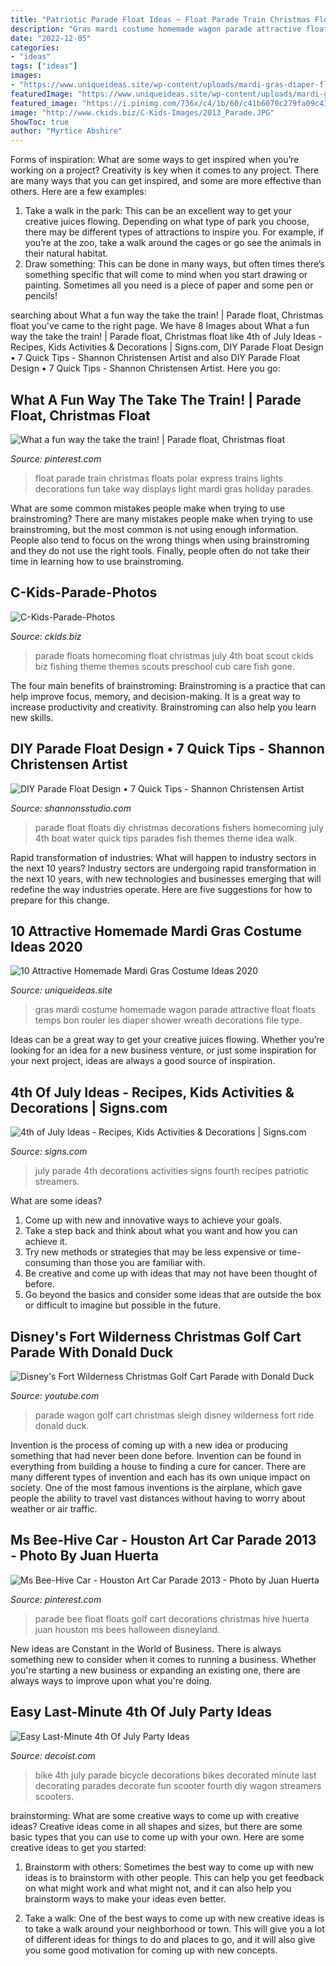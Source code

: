 ```yaml
---
title: "Patriotic Parade Float Ideas ~ Float Parade Train Christmas Floats Polar Express Trains Lights Decorations Fun Take Way Displays Light Mardi Gras Holiday Parades"
description: "Gras mardi costume homemade wagon parade attractive float floats temps bon rouler les diaper shower wreath decorations file type"
date: "2022-12-05"
categories:
- "ideas"
tags: ["ideas"]
images:
- "https://www.uniqueideas.site/wp-content/uploads/mardi-gras-diaper-floatlaissez-les-bon-temps-rouler-a-mardi-gras.jpg"
featuredImage: "https://www.uniqueideas.site/wp-content/uploads/mardi-gras-diaper-floatlaissez-les-bon-temps-rouler-a-mardi-gras.jpg"
featured_image: "https://i.pinimg.com/736x/c4/1b/60/c41b6070c279fa09c4313a416ebd7eee--the-train-christmas-lights.jpg"
image: "http://www.ckids.biz/C-Kids-Images/2013_Parade.JPG"
ShowToc: true
author: "Myrtice Abshire"
---
```



Forms of inspiration: What are some ways to get inspired when you’re working on a project?
Creativity is key when it comes to any project. There are many ways that you can get inspired, and some are more effective than others. Here are a few examples: 
1. Take a walk in the park: This can be an excellent way to get your creative juices flowing. Depending on what type of park you choose, there may be different types of attractions to inspire you. For example, if you’re at the zoo, take a walk around the cages or go see the animals in their natural habitat. 
2. Draw something: This can be done in many ways, but often times there’s something specific that will come to mind when you start drawing or painting. Sometimes all you need is a piece of paper and some pen or pencils!

	

		
searching about What a fun way the take the train! | Parade float, Christmas float you've came to the right page. We have 8 Images about What a fun way the take the train! | Parade float, Christmas float like 4th of July Ideas - Recipes, Kids Activities &amp; Decorations | Signs.com, DIY Parade Float Design • 7 Quick Tips - Shannon Christensen Artist and also DIY Parade Float Design • 7 Quick Tips - Shannon Christensen Artist. Here you go:
		
    
## What A Fun Way The Take The Train! | Parade Float, Christmas Float

<img loading=lazy src="https://i.pinimg.com/736x/c4/1b/60/c41b6070c279fa09c4313a416ebd7eee--the-train-christmas-lights.jpg" onerror="this.onerror=null;this.src='https://tse2.mm.bing.net/th?id=OIP.S38Z4VhYXL36zNWEtdwYVwHaEQ&amp;pid=15.1';" alt="What a fun way the take the train! | Parade float, Christmas float">

_Source: pinterest.com_

>float parade train christmas floats polar express trains lights decorations fun take way displays light mardi gras holiday parades. 

	

What are some common mistakes people make when trying to use brainstroming?
There are many mistakes people make when trying to use brainstroming, but the most common is not using enough information. People also tend to focus on the wrong things when using brainstroming and they do not use the right tools. Finally, people often do not take their time in learning how to use brainstroming.

    
## C-Kids-Parade-Photos

<img loading=lazy src="http://www.ckids.biz/C-Kids-Images/2013_Parade.JPG" onerror="this.onerror=null;this.src='https://tse2.mm.bing.net/th?id=OIP.Iokmaz81qR8Ow7uX5ua_cwHaE7&amp;pid=15.1';" alt="C-Kids-Parade-Photos">

_Source: ckids.biz_

>parade floats homecoming float christmas july 4th boat scout ckids biz fishing theme themes scouts preschool cub care fish gone. 

	

The four main benefits of brainstroming:
Brainstroming is a practice that can help improve focus, memory, and decision-making. It is a great way to increase productivity and creativity. Brainstroming can also help you learn new skills.

    
## DIY Parade Float Design • 7 Quick Tips - Shannon Christensen Artist

<img loading=lazy src="http://www.shannonsstudio.com/uploads/4/0/0/2/4002641/8435375.jpg?554" onerror="this.onerror=null;this.src='https://tse4.mm.bing.net/th?id=OIP.JgwcR6icLl2k_bK1bkr8SAHaD8&amp;pid=15.1';" alt="DIY Parade Float Design • 7 Quick Tips - Shannon Christensen Artist">

_Source: shannonsstudio.com_

>parade float floats diy christmas decorations fishers homecoming july 4th boat water quick tips parades fish themes theme idea walk. 

	

Rapid transformation of industries: What will happen to industry sectors in the next 10 years?
Industry sectors are undergoing rapid transformation in the next 10 years, with new technologies and businesses emerging that will redefine the way industries operate. Here are five suggestions for how to prepare for this change.

    
## 10 Attractive Homemade Mardi Gras Costume Ideas 2020

<img loading=lazy src="https://www.uniqueideas.site/wp-content/uploads/mardi-gras-diaper-floatlaissez-les-bon-temps-rouler-a-mardi-gras.jpg" onerror="this.onerror=null;this.src='https://tse1.mm.bing.net/th?id=OIP.9cIswLEUFpdMedrXhRbQjQHaJ4&amp;pid=15.1';" alt="10 Attractive Homemade Mardi Gras Costume Ideas 2020">

_Source: uniqueideas.site_

>gras mardi costume homemade wagon parade attractive float floats temps bon rouler les diaper shower wreath decorations file type. 

	

Ideas can be a great way to get your creative juices flowing. Whether you’re looking for an idea for a new business venture, or just some inspiration for your next project, ideas are always a good source of inspiration.

    
## 4th Of July Ideas - Recipes, Kids Activities &amp; Decorations | Signs.com

<img loading=lazy src="http://www.signs.com/blog/wp-content/uploads/2013/06/5859727306_4d05f39d8a_b-e1371735168147-560x846.jpg" onerror="this.onerror=null;this.src='https://tse3.mm.bing.net/th?id=OIP.d-TMeEyQIzSv8Kcqc15dNgHaLM&amp;pid=15.1';" alt="4th of July Ideas - Recipes, Kids Activities &amp; Decorations | Signs.com">

_Source: signs.com_

>july parade 4th decorations activities signs fourth recipes patriotic streamers. 

	

What are some ideas?
1. Come up with new and innovative ways to achieve your goals. 
2. Take a step back and think about what you want and how you can achieve it. 
3. Try new methods or strategies that may be less expensive or time-consuming than those you are familiar with. 
4. Be creative and come up with ideas that may not have been thought of before. 
5. Go beyond the basics and consider some ideas that are outside the box or difficult to imagine but possible in the future.

    
## Disney&#039;s Fort Wilderness Christmas Golf Cart Parade With Donald Duck

<img loading=lazy src="http://i.ytimg.com/vi/J2r1yGhIZe8/maxresdefault.jpg" onerror="this.onerror=null;this.src='https://tse3.mm.bing.net/th?id=OIP.jj1TDQtLjEmGy3BQQ06hqAHaEK&amp;pid=15.1';" alt="Disney&#039;s Fort Wilderness Christmas Golf Cart Parade with Donald Duck">

_Source: youtube.com_

>parade wagon golf cart christmas sleigh disney wilderness fort ride donald duck. 

	

Invention is the process of coming up with a new idea or producing something that had never been done before. Invention can be found in everything from building a house to finding a cure for cancer. There are many different types of invention and each has its own unique impact on society. One of the most famous inventions is the airplane, which gave people the ability to travel vast distances without having to worry about weather or air traffic.

    
## Ms Bee-Hive Car - Houston Art Car Parade 2013 - Photo By Juan Huerta

<img loading=lazy src="https://i.pinimg.com/736x/f8/8b/8f/f88b8f088595c0251036892f3cc1ac0b--parade--parade-floats.jpg" onerror="this.onerror=null;this.src='https://tse3.mm.bing.net/th?id=OIP.BfILN_oWRftVZhL8BUg6OQHaLG&amp;pid=15.1';" alt="Ms Bee-Hive Car - Houston Art Car Parade 2013 - Photo by Juan Huerta">

_Source: pinterest.com_

>parade bee float floats golf cart decorations christmas hive huerta juan houston ms bees halloween disneyland. 

	

New ideas are Constant in the World of Business. There is always something new to consider when it comes to running a business. Whether you're starting a new business or expanding an existing one, there are always ways to improve upon what you're doing. 

    
## Easy Last-Minute 4th Of July Party Ideas

<img loading=lazy src="http://cdn.decoist.com/wp-content/uploads/2014/07/Decorated-4th-of-July-bicycle.jpg" onerror="this.onerror=null;this.src='https://tse3.mm.bing.net/th?id=OIP.ur3K_zHj2hjzd5HC2evj5gHaLH&amp;pid=15.1';" alt="Easy Last-Minute 4th Of July Party Ideas">

_Source: decoist.com_

>bike 4th july parade bicycle decorations bikes decorated minute last decorating parades decorate fun scooter fourth diy wagon streamers scooters. 

	

brainstorming: What are some creative ways to come up with creative ideas?
Creative ideas come in all shapes and sizes, but there are some basic types that you can use to come up with your own. Here are some creative ideas to get you started:
1. Brainstorm with others: Sometimes the best way to come up with new ideas is to brainstorm with other people. This can help you get feedback on what might work and what might not, and it can also help you brainstorm ways to make your ideas even better.

2. Take a walk: One of the best ways to come up with new creative ideas is to take a walk around your neighborhood or town. This will give you a lot of different ideas for things to do and places to go, and it will also give you some good motivation for coming up with new concepts.


